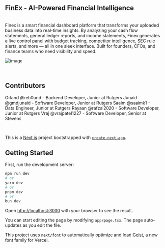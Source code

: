 ## FinEx - AI-Powered Financial Intelligence
<br>
Finex is a smart financial dashboard platform that transforms your uploaded business data into real-time insights. By analyzing your cash flow statements, general ledger reports, and income statements, Finex generates a live control panel with budget tracking, competitor intelligence, SEC rule alerts, and more — all in one sleek interface. Built for founders, CFOs, and finance teams who need visibility and speed.
<br>

![image](https://github.com/user-attachments/assets/fe77c34c-65a1-4369-991e-af85523e06ae)

<br>

## Contributors

Orland @reb0und - Backend Developer, Junior at Rutgers
Junaid @gmdjunaid - Software Developer, Junior at Rutgers
Saaim @saaimk1 - Data Engineer, Junior at Rutgers
Rayaan @rafzal2020 - Software Developer, Junior at Rutgers 
Vraj @vrajpatel1227 - Software Developer, Senior at Stevens

<br>

This is a [Next.js](https://nextjs.org) project bootstrapped with [`create-next-app`](https://nextjs.org/docs/app/api-reference/cli/create-next-app).

## Getting Started

First, run the development server:

```bash
npm run dev
# or
yarn dev
# or
pnpm dev
# or
bun dev
```

Open [http://localhost:3000](http://localhost:3000) with your browser to see the result.

You can start editing the page by modifying `app/page.tsx`. The page auto-updates as you edit the file.

This project uses [`next/font`](https://nextjs.org/docs/app/building-your-application/optimizing/fonts) to automatically optimize and load [Geist](https://vercel.com/font), a new font family for Vercel.



